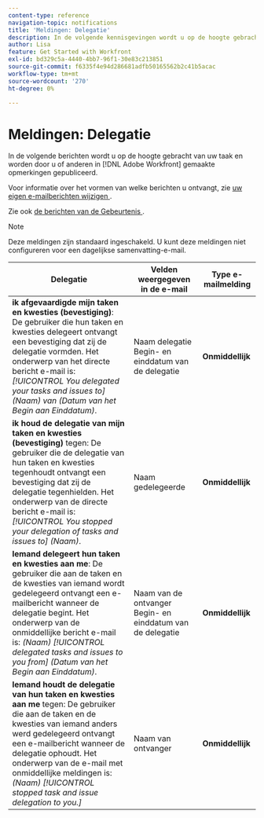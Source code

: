 ```yaml
---
content-type: reference
navigation-topic: notifications
title: 'Meldingen: Delegatie'
description: In de volgende kennisgevingen wordt u op de hoogte gebracht van uw taak en worden delegaties of andere delegaties voor u in Adobe Workfront gepubliceerd.
author: Lisa
feature: Get Started with Workfront
exl-id: bd329c5a-4440-4bb7-96f1-30e83c213851
source-git-commit: f6335f4e94d286681adfb50165562b2c41b5acac
workflow-type: tm+mt
source-wordcount: '270'
ht-degree: 0%

---
```


# Meldingen: Delegatie

In de volgende berichten wordt u op de hoogte gebracht van uw taak en worden door u of anderen in [!DNL Adobe Workfront] gemaakte opmerkingen gepubliceerd.

Voor informatie over het vormen van welke berichten u ontvangt, zie [ uw eigen e-mailberichten wijzigen ](activate-or-deactivate-your-own-event-notifications.md).

Zie ook [ de berichten van de Gebeurtenis ](event-notifications.md).

>[!NOTE]
>
>Deze meldingen zijn standaard ingeschakeld. U kunt deze meldingen niet configureren voor een dagelijkse samenvatting-e-mail.

| Delegatie | Velden weergegeven in de e-mail | Type e-mailmelding |
|------------------------------------------------------------------------------------------------------------------------------------------------------------------------------------------------------------------------------------------------------------------------------------------------|-----------------------------------------------------|----------------------------|
| **ik afgevaardigde mijn taken en kwesties (bevestiging)**: De gebruiker die hun taken en kwesties delegeert ontvangt een bevestiging dat zij de delegatie vormden. Het onderwerp van het directe bericht e-mail is: *[!UICONTROL You delegated your tasks and issues to] (Naam) van (Datum van het Begin aan Einddatum)*. | Naam delegatie Begin- en einddatum van de delegatie | **Onmiddellijk** |
| **ik houd de delegatie van mijn taken en kwesties (bevestiging)** tegen: De gebruiker die de delegatie van hun taken en kwesties tegenhoudt ontvangt een bevestiging dat zij de delegatie tegenhielden. Het onderwerp van de directe bericht e-mail is: *[!UICONTROL You stopped your delegation of tasks and issues to] (Naam)*. | Naam gedelegeerde | **Onmiddellijk** |
| **Iemand delegeert hun taken en kwesties aan me**: De gebruiker die aan de taken en de kwesties van iemand wordt gedelegeerd ontvangt een e-mailbericht wanneer de delegatie begint. Het onderwerp van de onmiddellijke bericht e-mail is: *(Naam) [!UICONTROL delegated tasks and issues to you from] (Datum van het Begin aan Einddatum)*. | Naam van de ontvanger Begin- en einddatum van de delegatie | **Onmiddellijk** |
| **Iemand houdt de delegatie van hun taken en kwesties aan me** tegen: De gebruiker die aan de taken en de kwesties van iemand anders werd gedelegeerd ontvangt een e-mailbericht wanneer de delegatie ophoudt. Het onderwerp van de e-mail met onmiddellijke meldingen is: *(Naam) [!UICONTROL stopped task and issue delegation to you.]* | Naam van ontvanger | **Onmiddellijk** |
